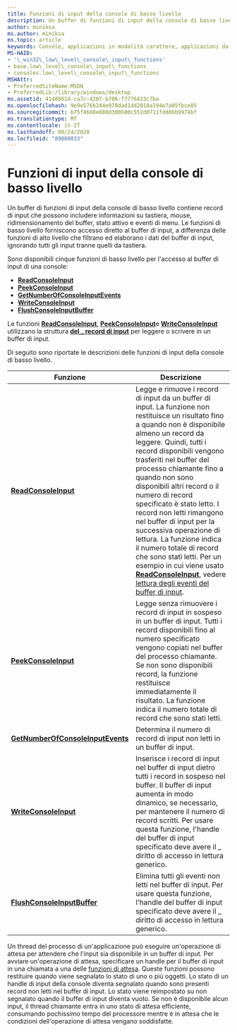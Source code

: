 ```yaml
---
title: Funzioni di input della console di basso livello
description: Un buffer di funzioni di input della console di basso livello contiene record di input che possono includere informazioni su tastiera, mouse, ridimensionamento del buffer, stato attivo e eventi di menu.
author: miniksa
ms.author: miniksa
ms.topic: article
keywords: Console, applicazioni in modalità carattere, applicazioni da riga di comando, applicazioni Terminal, API console
MS-HAID:
- '\_win32\_low\_level\_console\_input\_functions'
- base.low\_level\_console\_input\_functions
- consoles.low\_level\_console\_input\_functions
MSHAttr:
- PreferredSiteName:MSDN
- PreferredLib:/library/windows/desktop
ms.assetid: 41488614-ca7c-4207-b706-f7776423c7ba
ms.openlocfilehash: 9e9e576b244e978dad1dd2018a194e7a05fbce85
ms.sourcegitcommit: b75f4688e080d300b80c552d0711fdd86b9974bf
ms.translationtype: MT
ms.contentlocale: it-IT
ms.lasthandoff: 08/24/2020
ms.locfileid: "89060033"
---
```

# <a name="low-level-console-input-functions"></a>Funzioni di input della console di basso livello


Un buffer di funzioni di input della console di basso livello contiene record di input che possono includere informazioni su tastiera, mouse, ridimensionamento del buffer, stato attivo e eventi di menu. Le funzioni di basso livello forniscono accesso diretto al buffer di input, a differenza delle funzioni di alto livello che filtrano ed elaborano i dati del buffer di input, ignorando tutti gli input tranne quelli da tastiera.

Sono disponibili cinque funzioni di basso livello per l'accesso al buffer di input di una console:

- [**ReadConsoleInput**](readconsoleinput.md)
- [**PeekConsoleInput**](peekconsoleinput.md)
- [**GetNumberOfConsoleInputEvents**](getnumberofconsoleinputevents.md)
- [**WriteConsoleInput**](writeconsoleinput.md)
- [**FlushConsoleInputBuffer**](flushconsoleinputbuffer.md)

Le funzioni [**ReadConsoleInput**](readconsoleinput.md), [**PeekConsoleInput**](peekconsoleinput.md)e [**WriteConsoleInput**](writeconsoleinput.md) utilizzano la struttura [**del \_ record di input**](input-record-str.md) per leggere o scrivere in un buffer di input.

Di seguito sono riportate le descrizioni delle funzioni di input della console di basso livello.


| Funzione                                                               | Descrizione                                                                                                                                                                                                                                                                                                                                                                                                                                                                                                                                                                                                |
|------------------------------------------------------------------------|------------------------------------------------------------------------------------------------------------------------------------------------------------------------------------------------------------------------------------------------------------------------------------------------------------------------------------------------------------------------------------------------------------------------------------------------------------------------------------------------------------------------------------------------------------------------------------------------------------|
| [**ReadConsoleInput**](readconsoleinput.md)                           | Legge e rimuove i record di input da un buffer di input. La funzione non restituisce un risultato fino a quando non è disponibile almeno un record da leggere. Quindi, tutti i record disponibili vengono trasferiti nel buffer del processo chiamante fino a quando non sono disponibili altri record o il numero di record specificato è stato letto. I record non letti rimangono nel buffer di input per la successiva operazione di lettura. La funzione indica il numero totale di record che sono stati letti. Per un esempio in cui viene usato [**ReadConsoleInput**](readconsoleinput.md), vedere [lettura degli eventi del buffer di input](reading-input-buffer-events.md). |
| [**PeekConsoleInput**](peekconsoleinput.md)                           | Legge senza rimuovere i record di input in sospeso in un buffer di input. Tutti i record disponibili fino al numero specificato vengono copiati nel buffer del processo chiamante. Se non sono disponibili record, la funzione restituisce immediatamente il risultato. La funzione indica il numero totale di record che sono stati letti.                                                                                                                                                                                                                                                                                              |
| [**GetNumberOfConsoleInputEvents**](getnumberofconsoleinputevents.md) | Determina il numero di record di input non letti in un buffer di input.                                                                                                                                                                                                                                                                                                                                                                                                                                                                                                                                          |
| [**WriteConsoleInput**](writeconsoleinput.md)                         | Inserisce i record di input nel buffer di input dietro tutti i record in sospeso nel buffer. Il buffer di input aumenta in modo dinamico, se necessario, per mantenere il numero di record scritti. Per usare questa funzione, l'handle del buffer di input specificato deve avere il \_ diritto di accesso in lettura generico.                                                                                                                                                                                                                                                                                                                           |
| [**FlushConsoleInputBuffer**](flushconsoleinputbuffer.md)             | Elimina tutti gli eventi non letti nel buffer di input. Per usare questa funzione, l'handle del buffer di input specificato deve avere il \_ diritto di accesso in lettura generico.                                                                                                                                                                                                                                                                                                                                                                                                                                                          |




Un thread del processo di un'applicazione può eseguire un'operazione di attesa per attendere che l'input sia disponibile in un buffer di input. Per avviare un'operazione di attesa, specificare un handle per il buffer di input in una chiamata a una delle [funzioni di attesa](https://msdn.microsoft.com/library/windows/desktop/ms687069). Queste funzioni possono restituire quando viene segnalato lo stato di uno o più oggetti. Lo stato di un handle di input della console diventa segnalato quando sono presenti record non letti nel buffer di input. Lo stato viene reimpostato su non segnalato quando il buffer di input diventa vuoto. Se non è disponibile alcun input, il thread chiamante entra in uno stato di attesa efficiente, consumando pochissimo tempo del processore mentre è in attesa che le condizioni dell'operazione di attesa vengano soddisfatte.








